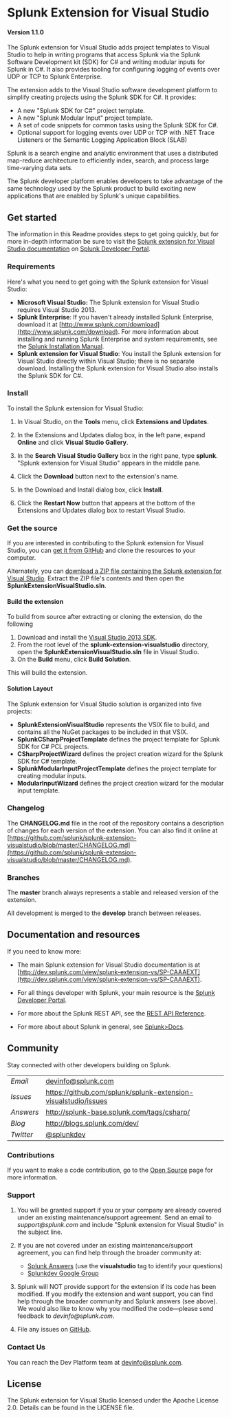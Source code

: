 # Splunk Extension for Visual Studio
#### Version 1.1.0

The Splunk extension for Visual Studio adds project templates to Visual Studio
to help in writing programs that access Splunk via the Splunk Software Development kit (SDK) for C# and writing modular inputs for Splunk in C#. It also provides tooling for configuring logging of events over UDP or TCP to Splunk Enterprise.

The extension adds to the Visual Studio software development platform to simplify creating projects using the Splunk SDK for C#. It provides:

* A new "Splunk SDK for C#" project template.
* A new "Splunk Modular Input" project template.
* A set of code snippets for common tasks using the Splunk SDK for C#.
* Optional support for logging events over UDP or TCP with .NET Trace Listeners or the Semantic Logging Application Block (SLAB)

Splunk is a search engine and analytic environment that uses a distributed
map-reduce architecture to efficiently index, search, and process large 
time-varying data sets.

The Splunk developer platform enables developers to take advantage of the 
same technology used by the Splunk product to build exciting new applications
that are enabled by Splunk's unique capabilities.

## Get started

The information in this Readme provides steps to get going quickly, but for more in-depth information be sure to visit the [Splunk extension for Visual Studio documentation](http://dev.splunk.com/view/splunk-extension-vs/SP-CAAAEXT) on [Splunk Developer Portal](http://dev.splunk.com).

### Requirements

Here's what you need to get going with the Splunk extension for Visual Studio:

* **Microsoft Visual Studio:** The Splunk extension for Visual Studio requires Visual Studio 2013.
* **Splunk Enterprise**: If you haven't already installed Splunk Enterprise, download it at [http://www.splunk.com/download](http://www.splunk.com/download). For more information about installing and running  Splunk Enterprise and system requirements, see the [Splunk Installation Manual](http://docs.splunk.com/Documentation/Splunk/latest/Installation).
* **Splunk extension for Visual Studio**: You install the Splunk extension for Visual Studio directly within Visual Studio; there is no separate download. Installing the Splunk extension for Visual Studio also installs the Splunk SDK for C#.

### Install

To install the Splunk extension for Visual Studio:

1. In Visual Studio, on the **Tools** menu, click **Extensions and Updates**.

2. In the Extensions and Updates dialog box, in the left pane, expand 
   **Online** and click **Visual Studio Gallery**.

4. In the **Search Visual Studio Gallery** box in the right pane, type **splunk**. 
   "Splunk extension for Visual Studio" appears in the middle pane.

5. Click the **Download** button next to the extension's name.

6. In the Download and Install dialog box, click **Install**.

7. Click the **Restart Now** button that appears at the bottom of the Extensions and Updates dialog box to restart Visual Studio.

### Get the source

If you are interested in contributing to the Splunk extension for Visual Studio, you can [get it from GitHub](https://github.com/splunk/splunk-extension-visualstudio) and clone the resources to your computer.

Alternately, you can [download a ZIP file containing the Splunk extension for Visual Studio](https://github.com/splunk/splunk-extension-visualstudio/archive/master.zip). Extract the ZIP file's contents and then open the **SplunkExtensionVisualStudio.sln**. 

#### Build the extension

To build from source after extracting or cloning the extension, do the following

1. Download and install the [Visual Studio 2013 SDK](http://www.microsoft.com/en-us/download/details.aspx?id=40758).
2. From the root level of the **splunk-extension-visualstudio** directory, open
   the **SplunkExtensionVisualStudio.sln** file in Visual Studio.
3. On the **Build** menu, click **Build Solution**.

This will build the extension.

#### Solution Layout

The Splunk extension for Visual Studio solution is organized into five projects:

* **SplunkExtensionVisualStudio** represents the VSIX file to build, and contains all the NuGet packages to be included in that VSIX.
* **SplunkCSharpProjectTemplate** defines the project template for Splunk SDK for C# PCL projects.
* **CSharpProjectWizard** defines the project creation wizard for the Splunk SDK for C# template.
* **SplunkModularInputProjectTemplate** defines the project template for creating
  modular inputs.
* **ModularInputWizard** defines the project creation wizard for the modular input template.

### Changelog

The **CHANGELOG.md** file in the root of the repository contains a description
of changes for each version of the extension. You can also find it online at
[https://github.com/splunk/splunk-extension-visualstudio/blob/master/CHANGELOG.md](https://github.com/splunk/splunk-extension-visualstudio/blob/master/CHANGELOG.md). 

### Branches

The **master** branch always represents a stable and released version of the extension.

All development is merged to the **develop** branch between releases.

## Documentation and resources

If you need to know more:

* The main Splunk extension for Visual Studio documentation is at [http://dev.splunk.com/view/splunk-extension-vs/SP-CAAAEXT](http://dev.splunk.com/view/splunk-extension-vs/SP-CAAAEXT).

* For all things developer with Splunk, your main resource is the [Splunk
  Developer Portal](http://dev.splunk.com).

* For more about the Splunk REST API, see the [REST API 
  Reference](http://docs.splunk.com/Documentation/Splunk/latest/RESTAPI).

* For more about about Splunk in general, see [Splunk>Docs](http://docs.splunk.com/Documentation/Splunk).

## Community

Stay connected with other developers building on Splunk.

<table>

<tr>
<td><em>Email</em></td>
<td><a href="mailto:devinfo@splunk.com">devinfo@splunk.com</a></td>
</tr>

<tr>
<td><em>Issues</em>
<td><a href="https://github.com/splunk/splunk-extension-visualstudio/issues/">
https://github.com/splunk/splunk-extension-visualstudio/issues</a></td>
</tr>

<tr>
<td><em>Answers</em>
<td><a href="http://splunk-base.splunk.com/tags/csharp/">
http://splunk-base.splunk.com/tags/csharp/</a></td>
</tr>

<tr>
<td><em>Blog</em>
<td><a href="http://blogs.splunk.com/dev/">http://blogs.splunk.com/dev/</a></td>
</tr>

<tr>
<td><em>Twitter</em>
<td><a href="http://twitter.com/splunkdev">@splunkdev</a></td>
</tr>

</table>

### Contributions

If you want to make a code contribution, go to the 
[Open Source](http://dev.splunk.com/view/opensource/SP-CAAAEDM)
page for more information.

### Support

1. You will be granted support if you or your company are already covered 
   under an existing maintenance/support agreement. Send an email to 
   _support@splunk.com_ and include "Splunk extension for Visual Studio" in the subject line. 

2. If you are not covered under an existing maintenance/support agreement, you 
   can find help through the broader community at:

   <ul>
   <li><a href='http://splunk-base.splunk.com/answers/'>Splunk Answers</a> (use
    the <b>visualstudio</b> tag to identify your questions)</li>
   <li><a href='http://groups.google.com/group/splunkdev'>Splunkdev Google 
    Group</a></li>
   </ul>
3. Splunk will NOT provide support for the extension if its code has been modified.
   If you modify the extension and want support, you can find help through the broader 
   community and Splunk answers (see above). We would also like to know why you modified 
   the code&mdash;please send feedback to _devinfo@splunk.com_.
4. File any issues on [GitHub](https://github.com/splunk/splunk-extension-visualstudio/issues).

### Contact Us

You can reach the Dev Platform team at devinfo@splunk.com.

## License

The Splunk extension for Visual Studio licensed under the Apache License 2.0. Details can be 
found in the LICENSE file.
